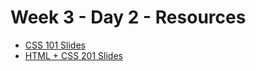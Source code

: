 # Week 3 - Day 2 - Resources

- [CSS 101 Slides](https://docs.google.com/presentation/d/1Q3wCVbaeQGlkKbMyY7EYADm33ESeBb8AdDEdSI7-wiE/edit?usp=sharing)
- [HTML + CSS 201 Slides](https://docs.google.com/presentation/d/1fdBHHeo9kQ1r79-jIoH9X7GC3obCXnpmUuYdPTTV92U/edit?usp=sharing)
